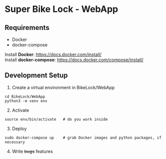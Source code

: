 # Super Bike Lock - WebApp

## Requirements
- Docker
- docker-compose

Install **Docker**: https://docs.docker.com/install/  
Install **docker-compose**: https://docs.docker.com/compose/install/
 
## Development Setup
1. Create a virtual environment in BikeLock/WebApp
```
cd BikeLock/WebApp
python3 -m venv env
```
2. Activate
```
source env/bin/activate   # do you work inside
```
3. Deploy
```
sudo docker-compose up    # grab Docker images and python packages, if necessary
```
4. Write ~~bugs~~ features
